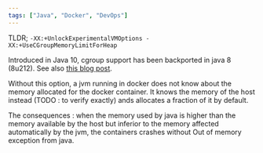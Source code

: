 ```yaml
---
tags: ["Java", "Docker", "DevOps"]
---
```

TLDR; `-XX:+UnlockExperimentalVMOptions -XX:+UseCGroupMemoryLimitForHeap`

Introduced in Java 10, cgroup support has been backported in java 8 (8u212). 
See also [this blog post](https://blog.softwaremill.com/docker-support-in-new-java-8-finally-fd595df0ca54).



Without this option, a jvm running in docker does not know about the memory allocated for the docker container. It knows the memory of the host instead (TODO : to verify exactly)
ands allocates a fraction of it by default. 

The consequences : when the memory used by java is higher than the memory available by the host but inferior to the memory 
affected automatically by the jvm, the containers crashes without Out of memory exception from java.
